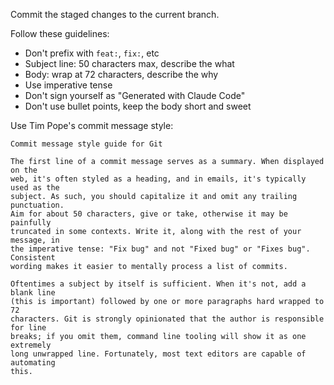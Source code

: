 Commit the staged changes to the current branch.

Follow these guidelines:

- Don't prefix with `feat:`, `fix:`, etc
- Subject line: 50 characters max, describe the what
- Body: wrap at 72 characters, describe the why
- Use imperative tense
- Don't sign yourself as "Generated with Claude Code"
- Don't use bullet points, keep the body short and sweet

Use Tim Pope's commit message style:

```
Commit message style guide for Git

The first line of a commit message serves as a summary. When displayed on the
web, it's often styled as a heading, and in emails, it's typically used as the
subject. As such, you should capitalize it and omit any trailing punctuation.
Aim for about 50 characters, give or take, otherwise it may be painfully
truncated in some contexts. Write it, along with the rest of your message, in
the imperative tense: "Fix bug" and not "Fixed bug" or "Fixes bug". Consistent
wording makes it easier to mentally process a list of commits.

Oftentimes a subject by itself is sufficient. When it's not, add a blank line
(this is important) followed by one or more paragraphs hard wrapped to 72
characters. Git is strongly opinionated that the author is responsible for line
breaks; if you omit them, command line tooling will show it as one extremely
long unwrapped line. Fortunately, most text editors are capable of automating
this.
```
